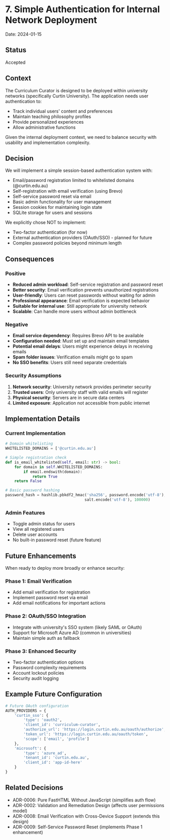 # 7. Simple Authentication for Internal Network Deployment

Date: 2024-01-15

## Status

Accepted

## Context

The Curriculum Curator is designed to be deployed within university networks (specifically Curtin University). The application needs user authentication to:
- Track individual users' content and preferences
- Maintain teaching philosophy profiles
- Provide personalized experiences
- Allow administrative functions

Given the internal deployment context, we need to balance security with usability and implementation complexity.

## Decision

We will implement a simple session-based authentication system with:
- Email/password registration limited to whitelisted domains (@curtin.edu.au)
- Self-registration with email verification (using Brevo)
- Self-service password reset via email
- Basic admin functionality for user management
- Session cookies for maintaining login state
- SQLite storage for users and sessions

We explicitly chose NOT to implement:
- Two-factor authentication (for now)
- External authentication providers (OAuth/SSO) - planned for future
- Complex password policies beyond minimum length

## Consequences

### Positive
- **Reduced admin workload**: Self-service registration and password reset
- **Better security**: Email verification prevents unauthorized registrations
- **User-friendly**: Users can reset passwords without waiting for admin
- **Professional appearance**: Email verification is expected behavior
- **Suitable for internal use**: Still appropriate for university network
- **Scalable**: Can handle more users without admin bottleneck

### Negative
- **Email service dependency**: Requires Brevo API to be available
- **Configuration needed**: Must set up and maintain email templates
- **Potential email delays**: Users might experience delays in receiving emails
- **Spam folder issues**: Verification emails might go to spam
- **No SSO benefits**: Users still need separate credentials

### Security Assumptions
1. **Network security**: University network provides perimeter security
2. **Trusted users**: Only university staff with valid emails will register
3. **Physical security**: Servers are in secure data centers
4. **Limited exposure**: Application not accessible from public internet

## Implementation Details

### Current Implementation
```python
# Domain whitelisting
WHITELISTED_DOMAINS = ['@curtin.edu.au']

# Simple registration check
def is_email_whitelisted(self, email: str) -> bool:
    for domain in self.WHITELISTED_DOMAINS:
        if email.endswith(domain):
            return True
    return False

# Basic password hashing
password_hash = hashlib.pbkdf2_hmac('sha256', password.encode('utf-8'), 
                                   salt.encode('utf-8'), 100000)
```

### Admin Features
- Toggle admin status for users
- View all registered users
- Delete user accounts
- No built-in password reset (future feature)

## Future Enhancements

When ready to deploy more broadly or enhance security:

### Phase 1: Email Verification
- Add email verification for registration
- Implement password reset via email
- Add email notifications for important actions

### Phase 2: OAuth/SSO Integration
- Integrate with university's SSO system (likely SAML or OAuth)
- Support for Microsoft Azure AD (common in universities)
- Maintain simple auth as fallback

### Phase 3: Enhanced Security
- Two-factor authentication options
- Password complexity requirements
- Account lockout policies
- Security audit logging

## Example Future Configuration
```python
# Future OAuth configuration
AUTH_PROVIDERS = {
    'curtin_sso': {
        'type': 'oauth2',
        'client_id': 'curriculum-curator',
        'authorize_url': 'https://login.curtin.edu.au/oauth/authorize',
        'token_url': 'https://login.curtin.edu.au/oauth/token',
        'scope': ['email', 'profile']
    },
    'microsoft': {
        'type': 'azure_ad',
        'tenant_id': 'curtin.edu.au',
        'client_id': 'app-id-here'
    }
}
```

## Related Decisions
- ADR-0006: Pure FastHTML Without JavaScript (simplifies auth flow)
- ADR-0002: Validation and Remediation Design (affects user permissions model)
- ADR-0008: Email Verification with Cross-Device Support (extends this design)
- ADR-0009: Self-Service Password Reset (implements Phase 1 enhancement)